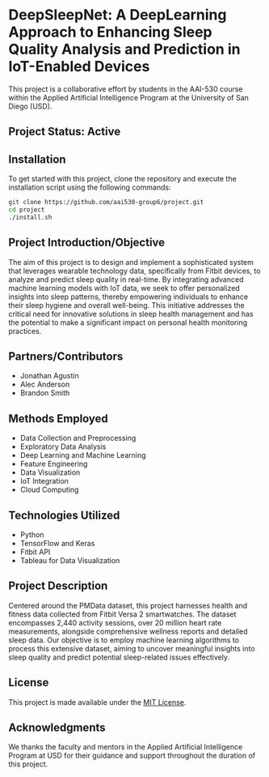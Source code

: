 # DeepSleepNet: A DeepLearning Approach to Enhancing Sleep Quality Analysis and Prediction in IoT-Enabled Devices

This project is a collaborative effort by students in the AAI-530 course within the Applied Artificial Intelligence Program at the University of San Diego (USD).

## Project Status: Active

## Installation

To get started with this project, clone the repository and execute the installation script using the following commands:

```bash
git clone https://github.com/aai530-group6/project.git
cd project
./install.sh
```

## Project Introduction/Objective

The aim of this project is to design and implement a sophisticated system that leverages wearable technology data, specifically from Fitbit devices, to analyze and predict sleep quality in real-time. By integrating advanced machine learning models with IoT data, we seek to offer personalized insights into sleep patterns, thereby empowering individuals to enhance their sleep hygiene and overall well-being. This initiative addresses the critical need for innovative solutions in sleep health management and has the potential to make a significant impact on personal health monitoring practices.

## Partners/Contributors

- Jonathan Agustin
- Alec Anderson
- Brandon Smith

## Methods Employed

- Data Collection and Preprocessing
- Exploratory Data Analysis
- Deep Learning and Machine Learning
- Feature Engineering
- Data Visualization
- IoT Integration
- Cloud Computing

## Technologies Utilized

- Python
- TensorFlow and Keras
- Fitbit API
- Tableau for Data Visualization

## Project Description

Centered around the PMData dataset, this project harnesses health and fitness data collected from Fitbit Versa 2 smartwatches. The dataset encompasses 2,440 activity sessions, over 20 million heart rate measurements, alongside comprehensive wellness reports and detailed sleep data. Our objective is to employ machine learning algorithms to process this extensive dataset, aiming to uncover meaningful insights into sleep quality and predict potential sleep-related issues effectively.

## License

This project is made available under the [MIT License](LICENSE).

## Acknowledgments

We thanks the faculty and mentors in the Applied Artificial Intelligence Program at USD for their guidance and support throughout the duration of this project.
